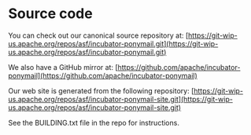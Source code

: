 # Source code

You can check out our canonical source repository at:
[https://git-wip-us.apache.org/repos/asf/incubator-ponymail.git](https://git-wip-us.apache.org/repos/asf/incubator-ponymail.git)


We also have a GitHub mirror at: [https://github.com/apache/incubator-ponymail](https://github.com/apache/incubator-ponymail)

Our web site is generated from the following repository: 
[https://git-wip-us.apache.org/repos/asf/incubator-ponymail-site.git](https://git-wip-us.apache.org/repos/asf/incubator-ponymail-site.git)

See the BUILDING.txt file in the repo for instructions.